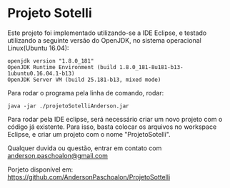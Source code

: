 # Projeto Sotelli


Este projeto foi implementado utilizando-se a IDE Eclipse, e testado utilizando a seguinte versão do OpenJDK, no sistema operacional Linux(Ubuntu 16.04):

```
openjdk version "1.8.0_181"
OpenJDK Runtime Environment (build 1.8.0_181-8u181-b13-1ubuntu0.16.04.1-b13)
OpenJDK Server VM (build 25.181-b13, mixed mode)
```

Para rodar o programa pela linha de comando, rodar:

```
java -jar ./projetoSotelliAnderson.jar
```

Para rodar pela IDE eclipse, será necessário criar um novo projeto com o código já existente. Para isso, basta colocar os arquivos no workspace Eclipse, e criar um projeto com o nome "ProjetoSotelli".

Qualquer duvida ou questão, entrar em contato com anderson.paschoalon@gmail.com

Porjeto disponível em:
https://github.com/AndersonPaschoalon/ProjetoSottelli


